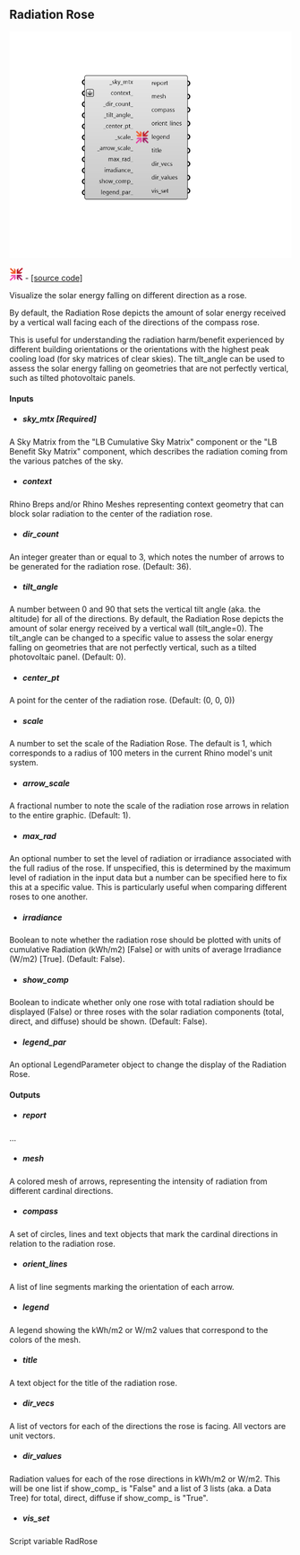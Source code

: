 ## Radiation Rose

![](../../images/components/Radiation_Rose.png)

![](../../images/icons/Radiation_Rose.png) - [[source code]](https://github.com/ladybug-tools/ladybug-grasshopper/blob/master/ladybug_grasshopper/src//LB%20Radiation%20Rose.py)


Visualize the solar energy falling on different direction as a rose. 

By default, the Radiation Rose depicts the amount of solar energy received by a vertical wall facing each of the directions of the compass rose. 

This is useful for understanding the radiation harm/benefit experienced by different building orientations or the orientations with the highest peak cooling load (for sky matrices of clear skies). The tilt_angle can be used to assess the solar energy falling on geometries that are not perfectly vertical, such as tilted photovoltaic panels. 



#### Inputs
* ##### sky_mtx [Required]
A Sky Matrix from the "LB Cumulative Sky Matrix" component or the "LB Benefit Sky Matrix" component, which describes the radiation coming from the various patches of the sky. 
* ##### context 
Rhino Breps and/or Rhino Meshes representing context geometry that can block solar radiation to the center of the radiation rose. 
* ##### dir_count 
An integer greater than or equal to 3, which notes the number of arrows to be generated for the radiation rose. (Default: 36). 
* ##### tilt_angle 
A number between 0 and 90 that sets the vertical tilt angle (aka. the altitude) for all of the directions. By default, the Radiation Rose depicts the amount of solar energy received by a vertical wall (tilt_angle=0). The tilt_angle can be changed to a specific value to assess the solar energy falling on geometries that are not perfectly vertical, such as a tilted photovoltaic panel. (Default: 0). 
* ##### center_pt 
A point for the center of the radiation rose. (Default: (0, 0, 0)) 
* ##### scale 
A number to set the scale of the Radiation Rose. The default is 1, which corresponds to a radius of 100 meters in the current Rhino model's unit system. 
* ##### arrow_scale 
A fractional number to note the scale of the radiation rose arrows in relation to the entire graphic. (Default: 1). 
* ##### max_rad 
An optional number to set the level of radiation or irradiance associated with the full radius of the rose. If unspecified, this is determined by the maximum level of radiation in the input data but a number can be specified here to fix this at a specific value. This is particularly useful when comparing different roses to one another. 
* ##### irradiance 
Boolean to note whether the radiation rose should be plotted with units of cumulative Radiation (kWh/m2) [False] or with units of average Irradiance (W/m2) [True]. (Default: False). 
* ##### show_comp 
Boolean to indicate whether only one rose with total radiation should be displayed (False) or three roses with the solar radiation components (total, direct, and diffuse) should be shown. (Default: False). 
* ##### legend_par 
An optional LegendParameter object to change the display of the Radiation Rose. 

#### Outputs
* ##### report
... 
* ##### mesh
A colored mesh of arrows, representing the intensity of radiation from different cardinal directions. 
* ##### compass
A set of circles, lines and text objects that mark the cardinal directions in relation to the radiation rose. 
* ##### orient_lines
A list of line segments marking the orientation of each arrow. 
* ##### legend
A legend showing the kWh/m2 or W/m2 values that correspond to the colors of the mesh. 
* ##### title
A text object for the title of the radiation rose. 
* ##### dir_vecs
A list of vectors for each of the directions the rose is facing. All vectors are unit vectors. 
* ##### dir_values
Radiation values for each of the rose directions in kWh/m2 or W/m2. This will be one list if show_comp_ is "False" and a list of 3 lists (aka. a Data Tree) for total, direct, diffuse if show_comp_ is "True". 
* ##### vis_set
Script variable RadRose 
